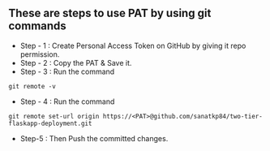 
## These are steps to use PAT by using git commands

- Step - 1 : Create Personal Access Token on GitHub by giving it repo permission.
- Step - 2 : Copy the PAT & Save it.
- Step - 3 : Run the command 
```
git remote -v
```
- Step - 4 : Run the command
```
git remote set-url origin https://<PAT>@github.com/sanatkp84/two-tier-flaskapp-deployment.git
```
- Step-5 : Then Push the committed changes.

